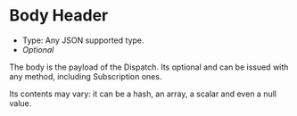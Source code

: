 Body Header
===========

- Type: Any JSON supported type.
- _Optional_

The body is the payload of the Dispatch. Its optional and can be issued with any method, including Subscription ones.

Its contents may vary: it can be a hash, an array, a scalar and even a null value. 
